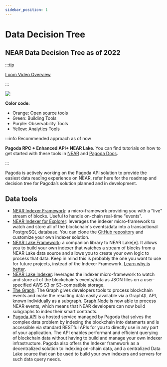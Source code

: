 ```yaml
---
sidebar_position: 1
---
```


# Data Decision Tree

## NEAR Data Decision Tree as of 2022

:::tip

[Loom Video Overview](https://www.loom.com/share/b6894b06a617453b81ae8872ab914b76)

:::

![](/img/tree/image4.png)


**Color code:**
- Orange: Open source tools
- Green: Building Tools
- Purple: Observability Tools
- Yellow: Analytics Tools


:::info Recommended approach as of now

**Pagoda RPC + Enhanced API+ NEAR Lake**.
You can find tutorials on how to get started with these tools in [NEAR](http://docs.near.org) and [Pagoda Docs](http://docs.pagoda.co). 

:::

Pagoda is actively working on the Pagoda API solution to provide the easiest data reading experience on NEAR, refer here for the roadmap and decision tree for Pagoda’s solution planned and in development.

## Data tools

* [NEAR Indexer Framework](https://docs.near.org/concepts/advanced/near-indexer-framework): a micro-framework providing you with a "live" stream of blocks. Useful to handle on-chain real-time "events".
* [NEAR Indexer for Explorer](https://docs.near.org/tools/indexer-for-explorer): leverages the indexer micro-framework to watch and store all of the blockchain's events/data into a transactional PostgreSQL database. You can clone the [GitHub repository](https://github.com/near/near-indexer-for-explorer) and customize your own indexer solution.
* [NEAR Lake Framework](https://docs.near.org/concepts/advanced/near-lake-framework): a companion library to NEAR Lake[e]. It allows you to build your own indexer that watches a stream of blocks from a NEAR Lake data source and allows you to create your own logic to process that data. Keep in mind this is probably the one you want to use for future projects, instead of the Indexer Framework. [Learn why is better](https://docs.near.org/concepts/advanced/near-indexer-framework#why-is-it-better-than-near-indexer-framework).
* [NEAR Lake Indexer](https://docs.near.org/concepts/advanced/near-lake-framework): leverages the indexer micro-framework to watch and store all of the blockchain's events/data as JSON files on a user-specified AWS S3 or S3-compatible storage.
* [The Graph](https://thegraph.com/docs/en/cookbook/near/): The Graph gives developers tools to process blockchain events and make the resulting data easily available via a GraphQL API, known individually as a subgraph. [Graph Node](https://github.com/graphprotocol/graph-node) is now able to process NEAR events, which means that NEAR developers can now build subgraphs to index their smart contracts.
* [Pagoda API](https://pagoda.co) is a hosted service managed by Pagoda that solves the complex data problem by indexing the blockchain into datamarts and is accessible via standard RESTful APIs for you to directly use in any part of your application. The API enables performant and efficient querying of blockchain data without having to build and manage your own indexer infrastructure. Pagoda also offers the Indexer framework as a decentralized solution to indexing on-chain data, and a centralized Data Lake source that can be used to build your own indexers and servers for such data query needs.

